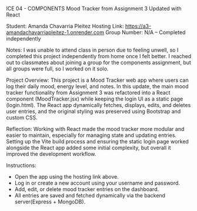 ICE 04 - COMPONENTS
Mood Tracker from Assignment 3 Updated with React

Student: Amanda Chavarria Pleitez
Hosting Link: https://a3-amandachavarriapleitez-1.onrender.com
Group Number: N/A – Completed independently

Notes:
I was unable to attend class in person due to feeling unwell, so I completed this project independently from home once I felt better. I reached out to classmates about joining a group for the components assignment, but all groups were full, so I worked on it solo.

Project Overview:
This project is a Mood Tracker web app where users can log their daily mood, energy level, and notes. In this update, the main mood tracker functionality from Assignment 3 was refactored into a React component (MoodTracker.jsx) while keeping the login UI as a static page (login.html). The React app dynamically fetches, displays, edits, and deletes user entries, and the original styling was preserved using Bootstrap and custom CSS.

Reflection:
Working with React made the mood tracker more modular and easier to maintain, especially for managing state and updating entries. Setting up the Vite build process and ensuring the static login page worked alongside the React app added some initial complexity, but overall it improved the development workflow.

Instructions:
- Open the app using the hosting link above.
- Log in or create a new account using your username and password.
- Add, edit, or delete mood tracker entries on the dashboard.
- All entries are saved and fetched dynamically via the backend server(Express + MongoDB).